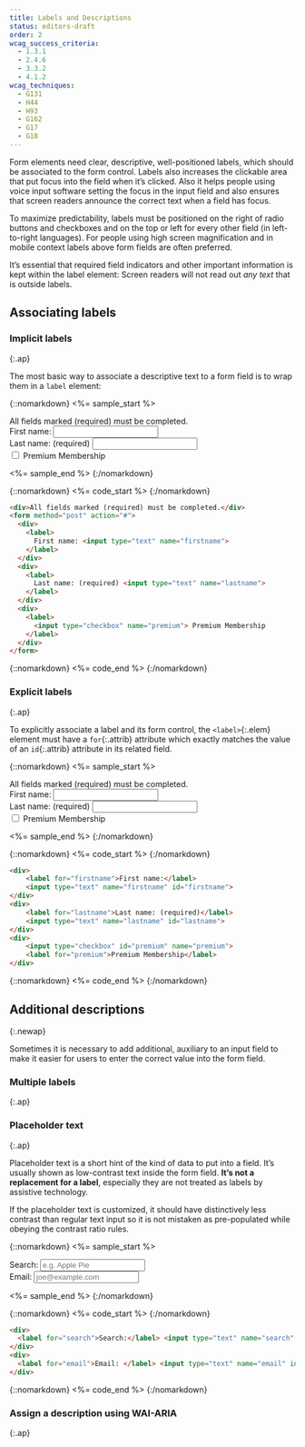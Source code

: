```yaml
---
title: Labels and Descriptions
status: editors-draft
order: 2
wcag_success_criteria: 
  - 1.3.1
  - 2.4.6
  - 3.3.2
  - 4.1.2
wcag_techniques:
  - G131
  - H44
  - H93
  - G162
  - G17
  - G18
---
```


Form elements need clear, descriptive, well-positioned labels, which should be associated to the form control. Labels also increases the clickable area that put focus into the field when it’s clicked. Also it helps people using voice input software setting the focus in the input field and also ensures that screen readers announce the correct text when a field has focus.

To maximize predictability, labels must be positioned on the right of radio buttons and checkboxes and on the top or left for every other field (in left-to-right languages). For people using high screen magnification and in mobile context labels above form fields are often preferred.

It’s essential that required field indicators and other important information is kept within the label element: Screen readers will not read out _any text_ that is outside labels.

## Associating labels

### Implicit labels
{:.ap}

The most basic way to associate a descriptive text to a form field is to wrap them in a `label` element:

{::nomarkdown}
<%= sample_start %>

<div>All fields marked (required) must be completed.</div>
<form method="post" action="#">
  <div>
    <label>First name: <input type="text" name="firstname"></label>
  </div>
  <div>
    <label>Last name: (required) <input type="text" name="lastname"></label>
  </div>
  <div>
    <label><input type="checkbox" name="premium"> Premium Membership</label>
  </div>
</form>

<%= sample_end %>
{:/nomarkdown}

{::nomarkdown}
<%= code_start %>
{:/nomarkdown}

~~~ html
<div>All fields marked (required) must be completed.</div>
<form method="post" action="#">
  <div>
    <label>
      First name: <input type="text" name="firstname">
    </label>
  </div>
  <div>
    <label>
      Last name: (required) <input type="text" name="lastname">
    </label>
  </div>
  <div>
    <label>
      <input type="checkbox" name="premium"> Premium Membership
    </label>
  </div>
</form>
~~~

{::nomarkdown}
<%= code_end %>
{:/nomarkdown}

### Explicit labels
{:.ap}

To explicitly associate a label and its form control, the `<label>`{:.elem} element must have a `for`{:.attrib} attribute which exactly matches the value of an `id`{:.attrib} attribute in its related field.

{::nomarkdown}
<%= sample_start %>

<div>All fields marked (required) must be completed.</div>
<form method="post" action="#">
	<div>
		<label for="firstname">First name: </label> <input type="text" name="firstname" id="firstname">
	</div>
	<div>
		<label for="lastname">Last name: (required)</label> <input type="text" name="lastname" id="lastname">
	</div>
	<div>
		<input type="checkbox" id="premium" name="premium"> <label for="premium">Premium Membership</label>
	</div>
</form>

<%= sample_end %>
{:/nomarkdown}

{::nomarkdown}
<%= code_start %>
{:/nomarkdown}

~~~ html
<div>
	<label for="firstname">First name:</label>
	<input type="text" name="firstname" id="firstname">
</div>
<div>
	<label for="lastname">Last name: (required)</label>
	<input type="text" name="lastname" id="lastname">
</div>
<div>
	<input type="checkbox" id="premium" name="premium">
	<label for="premium">Premium Membership</label>
</div>
~~~

{::nomarkdown}
<%= code_end %>
{:/nomarkdown}

## Additional descriptions
{:.newap}

Sometimes it is necessary to add additional, auxiliary to an input field to make it easier for users to enter the correct value into the form field.

### Multiple labels
{:.ap}

### Placeholder text
{:.ap}

Placeholder text is a short hint of the kind of data to put into a field. It’s usually shown as low-contrast text inside the form field. **It’s not a replacement for a label**, especially they are not treated as labels by assistive technology.

If the placeholder text is customized, it should have distinctively less contrast than regular text input so it is not mistaken as pre-populated while obeying the contrast ratio rules.

{::nomarkdown}
<%= sample_start %>
<form method="post" action="#">
  <div>
    <label for="search">Search:</label> <input type="text" name="search" id="search" placeholder="e.g. Apple Pie">
  </div>
  <div>
    <label for="email">Email: </label> <input type="text" name="email" id="email" placeholder="joe@example.com">
  </div>
</form>

<%= sample_end %>
{:/nomarkdown}

{::nomarkdown}
<%= code_start %>
{:/nomarkdown}

~~~ html
<div>
  <label for="search">Search:</label> <input type="text" name="search" id="search" placeholder="e.g. Apple Pie">
</div>
<div>
  <label for="email">Email: </label> <input type="text" name="email" id="email" placeholder="joe@example.com">
</div>
~~~

{::nomarkdown}
<%= code_end %>
{:/nomarkdown}

### Assign a description using WAI-ARIA
{:.ap}
